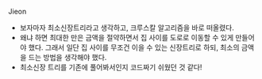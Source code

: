 Jieon
- 보자마자 최소신장트리라고 생각하고, 크루스칼 알고리즘을 바로 떠올렸다.
- 왜냐 하면 최대한 만은 금액을 절약하면서 집 사이를 도로로 이동할 수 있게 만들어야 했다. 그래서 일단 집 사이를 무조건 이을 수 있는 신장트리로 하되, 최소의 금액을 드는 방법을 생각해야 했다.
- 최소신장 트리를 기존에 풀어봐서인지 코드짜기 쉬웠던 것 같다!